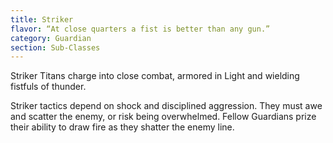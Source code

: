 ```yaml
---
title: Striker
flavor: “At close quarters a fist is better than any gun.”
category: Guardian
section: Sub-Classes
---
```


Striker Titans charge into close combat, armored in Light and wielding fistfuls of thunder.

Striker tactics depend on shock and disciplined aggression. They must awe and scatter the enemy, or risk being overwhelmed. Fellow Guardians prize their ability to draw fire as they shatter the enemy line.
